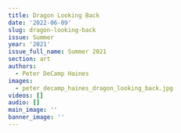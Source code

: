 ```yaml
---
title: Dragon Looking Back
date: '2022-06-09'
slug: dragon-looking-back
issue: Summer
year: '2021'
issue_full_name: Summer 2021
section: art
authors:
  - Peter DeCamp Haines
images:
  - peter_decamp_haines_dragon_looking_back.jpg
videos: []
audio: []
main_image: ''
banner_image: ''
---
```


